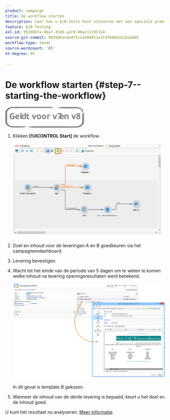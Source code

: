```yaml
---
product: campaign
title: De workflow starten
description: Leer hoe u A/B-tests kunt uitvoeren met een speciale praktijkcase
feature: A/B Testing
exl-id: 9528b67a-8ba7-45d6-a2c0-06ac117d5324
source-git-commit: 9839dbacda475c2a586811e3c4f686b1b1baab05
workflow-type: tm+mt
source-wordcount: '85'
ht-degree: 9%

---
```


# De workflow starten {#step-7--starting-the-workflow}

![](../../assets/common.svg)

1. Klikken **[!UICONTROL Start]** de workflow.

   ![](assets/use_case_abtesting_startwkfl_001.png)

1. Doel en inhoud voor de leveringen A en B goedkeuren via het campagnemdashboard.
1. Levering bevestigen.
1. Wacht tot het einde van de periode van 5 dagen om te weten te komen welke inhoud na levering openingsresultaten werd berekend.

   ![](assets/use_case_abtesting_startwkfl_002.png)

   In dit geval is template B gekozen.

1. Wanneer de inhoud van de derde levering is bepaald, keurt u het doel en de inhoud goed.

U kunt het resultaat nu analyseren. [Meer informatie](a-b-testing-uc-analyzing.md).
